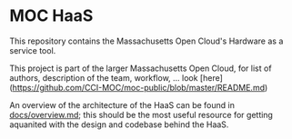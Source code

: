 # MOC HaaS

This repository contains the Massachusetts Open Cloud's Hardware as
a service tool.

This project is part of the larger Massachusetts Open Cloud, for list
of authors, description of the team, workflow, ... look [here] (https://github.com/CCI-MOC/moc-public/blob/master/README.md)

An overview of the architecture of the HaaS can be found in [docs/overview.md](docs/overview.md); this should be the most useful resource for getting aquanited with the design and codebase behind the HaaS.
